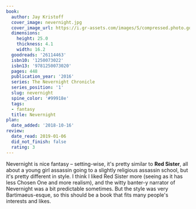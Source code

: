```yaml
---
book:
  author: Jay Kristoff
  cover_image: nevernight.jpg
  cover_image_url: https://i.gr-assets.com/images/S/compressed.photo.goodreads.com/books/1500688832l/26114463._SX98_.jpg
  dimensions:
    height: 25.0
    thickness: 4.1
    width: 16.2
  goodreads: '26114463'
  isbn10: '1250073022'
  isbn13: '9781250073020'
  pages: 448
  publication_year: '2016'
  series: The Nevernight Chronicle
  series_position: '1'
  slug: nevernight
  spine_color: '#99918e'
  tags:
  - fantasy
  title: Nevernight
plan:
  date_added: '2018-10-16'
review:
  date_read: 2019-01-06
  did_not_finish: false
  rating: 3
---
```


Nevernight is nice fantasy – setting-wise, it's pretty similar to **Red Sister**, all about a young girl assassin going to a slightly religious assassin school, but it's pretty different in style. I think I liked Red Sister more (seeing as it has less Chosen One and more realism), and the witty banter-y narrator of Nevernight was a bit predictable sometimes. But the style was very Bartimaeus-esque, so this should be a book that fits many people's interests and likes.
